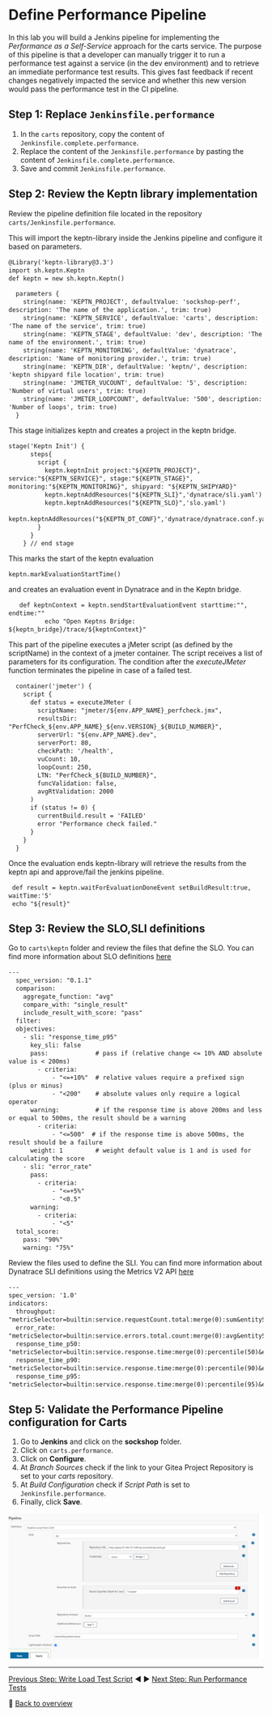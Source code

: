 # Define Performance Pipeline

In this lab you will build a Jenkins pipeline for implementing the *Performance as a Self-Service* approach for the carts service. The purpose of this pipeline is that a developer can manually trigger it to run a performance test against a service (in the dev environment) and to retrieve an immediate performance test results. This gives fast feedback if recent changes negatively impacted the service and whether this new version would pass the performance test in the CI pipeline.

## Step 1: Replace `Jenkinsfile.performance`
1. In the `carts` repository, copy the content of `Jenkinsfile.complete.performance`.
1. Replace the content of the `Jenkinsfile.performance` by pasting the content of `Jenkinsfile.complete.performance`.
1. Save and commit `Jenkinsfile.performance`.

## Step 2: Review the Keptn library implementation

Review the pipeline definition file located in the repository `carts/Jenkinsfile.performance`. 

This will import the keptn-library inside the Jenkins pipeline and configure it based on parameters.
```
@Library('keptn-library@3.3')
import sh.keptn.Keptn
def keptn = new sh.keptn.Keptn()
``` 
```
  parameters {
    string(name: 'KEPTN_PROJECT', defaultValue: 'sockshop-perf', description: 'The name of the application.', trim: true)
    string(name: 'KEPTN_SERVICE', defaultValue: 'carts', description: 'The name of the service', trim: true)
    string(name: 'KEPTN_STAGE', defaultValue: 'dev', description: 'The name of the environment.', trim: true)
    string(name: 'KEPTN_MONITORING', defaultValue: 'dynatrace', description: 'Name of monitoring provider.', trim: true)
    string(name: 'KEPTN_DIR', defaultValue: 'keptn/', description: 'keptn shipyard file location', trim: true)
    string(name: 'JMETER_VUCOUNT', defaultValue: '5', description: 'Number of virtual users', trim: true)
    string(name: 'JMETER_LOOPCOUNT', defaultValue: '500', description: 'Number of loops', trim: true)
  }
```
This stage initializes keptn and creates a project in the keptn bridge. 
```
stage('Keptn Init') {
      steps{
        script {
          keptn.keptnInit project:"${KEPTN_PROJECT}", service:"${KEPTN_SERVICE}", stage:"${KEPTN_STAGE}", monitoring:"${KEPTN_MONITORING}", shipyard: "${KEPTN_SHIPYARD}"
          keptn.keptnAddResources("${KEPTN_SLI}",'dynatrace/sli.yaml')
          keptn.keptnAddResources("${KEPTN_SLO}",'slo.yaml')
          keptn.keptnAddResources("${KEPTN_DT_CONF}",'dynatrace/dynatrace.conf.yaml')          
        }
      }
    } // end stage

```
This marks the start of the keptn evaluation

```
keptn.markEvaluationStartTime()

```
and creates an evaluation event in Dynatrace and in the Keptn bridge.

```
   def keptnContext = keptn.sendStartEvaluationEvent starttime:"", endtime:""
          echo "Open Keptns Bridge: ${keptn_bridge}/trace/${keptnContext}"
```
This part of the pipeline executes a jMeter script (as defined by the scriptName) in the context of a jmeter container. The script receives a list of parameters for its configuration. The condition after the *executeJMeter* function terminates the pipeline in case of a failed test.  
```
  container('jmeter') {
    script {
      def status = executeJMeter ( 
        scriptName: "jmeter/${env.APP_NAME}_perfcheck.jmx",
        resultsDir: "PerfCheck_${env.APP_NAME}_${env.VERSION}_${BUILD_NUMBER}",
        serverUrl: "${env.APP_NAME}.dev", 
        serverPort: 80,
        checkPath: '/health',
        vuCount: 10,
        loopCount: 250,
        LTN: "PerfCheck_${BUILD_NUMBER}",
        funcValidation: false,
        avgRtValidation: 2000
      )
      if (status != 0) {
        currentBuild.result = 'FAILED'
        error "Performance check failed."
      }
    }
  }
```

Once the evaluation ends keptn-library will retrieve the results from the keptn api and approve/fail the jenkins pipeline.
```
 def result = keptn.waitForEvaluationDoneEvent setBuildResult:true, waitTime:'5'
 echo "${result}"
```

## Step 3: Review the SLO,SLI definitions

Go to `carts\keptn` folder and review the files that define the SLO. You can find more information about SLO definitions [here](https://keptn.sh/docs/0.7.x/quality_gates/slo/)

```
---
  spec_version: "0.1.1"
  comparison:
    aggregate_function: "avg"
    compare_with: "single_result"
    include_result_with_score: "pass"
  filter:
  objectives:
    - sli: "response_time_p95"
      key_sli: false
      pass:             # pass if (relative change <= 10% AND absolute value is < 200ms)
        - criteria:
            - "<=+10%"  # relative values require a prefixed sign (plus or minus)
            - "<200"    # absolute values only require a logical operator
      warning:          # if the response time is above 200ms and less or equal to 500ms, the result should be a warning
        - criteria:
            - "<=500"  # if the response time is above 500ms, the result should be a failure
      weight: 1         # weight default value is 1 and is used for calculating the score
    - sli: "error_rate"
      pass:
        - criteria:
            - "<=+5%"
            - "<0.5"
      warning:
        - criteria:
            - "<5"
  total_score:
    pass: "90%"
    warning: "75%"
```

Review the files used to define the SLI. You can find more information about Dynatrace SLI definitions using the Metrics V2 API [here](https://www.dynatrace.com/support/help/dynatrace-api/environment-api/metric-v2/)

```
---
spec_version: '1.0'
indicators:
  throughput:          "metricSelector=builtin:service.requestCount.total:merge(0):sum&entitySelector=tag(environment:$STAGE),tag(app:$SERVICE),type(SERVICE)"
  error_rate:          "metricSelector=builtin:service.errors.total.count:merge(0):avg&entitySelector=tag(environment:$STAGE),tag(app:$SERVICE),type(SERVICE)"
  response_time_p50:   "metricSelector=builtin:service.response.time:merge(0):percentile(50)&entitySelector=tag(environment:$STAGE),tag(app:$SERVICE),type(SERVICE)"
  response_time_p90:   "metricSelector=builtin:service.response.time:merge(0):percentile(90)&entitySelector=tag(environment:$STAGE),tag(app:$SERVICE),type(SERVICE)"
  response_time_p95:   "metricSelector=builtin:service.response.time:merge(0):percentile(95)&entitySelector=tag(environment:$STAGE),tag(app:$SERVICE),type(SERVICE)"

```



## Step 5: Validate the Performance Pipeline configuration for Carts
1. Go to  **Jenkins** and click on the **sockshop** folder.
1. Click on `carts.performance`.
1. Click on **Configure**.
1. At *Branch Sources* check if the link to your Gitea Project Repository is set to your *carts* repository.
1. At *Build Configuration* check if *Script Path* is set to `Jenkinsfile.performance`.
2. Finally, click **Save**.

![keptn](./assets/jenkins.perf.png)

---

[Previous Step: Write Load Test Script](../05_Write_Load_Test_Script) :arrow_backward: :arrow_forward: [Next Step: Run Performance Tests](../07_Run_Performance_Tests)

:arrow_up_small: [Back to overview](../)
